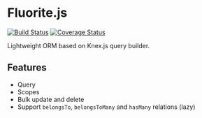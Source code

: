 # Fluorite.js
[![Build Status](https://travis-ci.org/pldin601/Fluorite.js.svg?branch=master)](https://travis-ci.org/pldin601/Fluorite.js)
[![Coverage Status](https://coveralls.io/repos/github/pldin601/Fluorite.js/badge.svg?branch=master)](https://coveralls.io/github/pldin601/Fluorite.js?branch=master)

Lightweight ORM based on Knex.js query builder.

## Features
* Query
* Scopes
* Bulk update and delete
* Support `belongsTo`, `belongsToMany` and `hasMany` relations (lazy)
